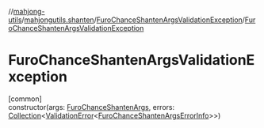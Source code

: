 //[mahjong-utils](../../../index.md)/[mahjongutils.shanten](../index.md)/[FuroChanceShantenArgsValidationException](index.md)/[FuroChanceShantenArgsValidationException](-furo-chance-shanten-args-validation-exception.md)

# FuroChanceShantenArgsValidationException

[common]\
constructor(args: [FuroChanceShantenArgs](../-furo-chance-shanten-args/index.md), errors: [Collection](https://kotlinlang.org/api/latest/jvm/stdlib/kotlin.collections/-collection/index.html)&lt;[ValidationError](../../mahjongutils/-validation-error/index.md)&lt;[FuroChanceShantenArgsErrorInfo](../-furo-chance-shanten-args-error-info/index.md)&gt;&gt;)
